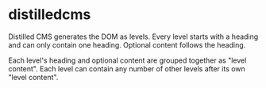 # distilledcms

Distilled CMS generates the DOM as levels. Every level starts with a heading and can only contain one heading. Optional content follows the heading. 

Each level's heading and optional content are grouped together as "level content". Each level can contain any number of other levels after its own "level content".